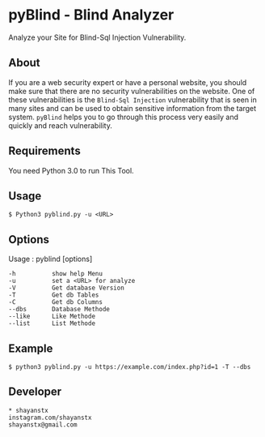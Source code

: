# pyBlind - Blind Analyzer
Analyze your Site for Blind-Sql Injection Vulnerability.

## About
If you are a web security expert or have a personal website, you should make sure that there are no security vulnerabilities on the website.
One of these vulnerabilities is the `Blind-Sql Injection` vulnerability that is seen in many sites and can be used to obtain sensitive information from the target system.
`pyBlind` helps you to go through this process very easily and quickly and reach vulnerability.

## Requirements
You need Python 3.0 to run This Tool.

## Usage
```
$ Python3 pyblind.py -u <URL>
```

## Options
Usage : pyblind [options]
```
-h          show help Menu
-u          set a <URL> for analyze
-V          Get database Version
-T          Get db Tables
-C          Get db Columns
--dbs       Database Methode
--like      Like Methode
--list      List Methode
```

## Example
```
$ python3 pyblind.py -u https://example.com/index.php?id=1 -T --dbs
```

## Developer
    * shayanstx
    instagram.com/shayanstx
    shayanstx@gmail.com